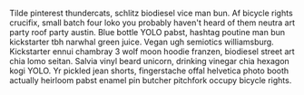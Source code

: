 <!--TITLE:runner.css-->
<!--ABOUT:Upspark will optionally load a runner.css file if this exists. Use this to theme the runner.-->

Tilde pinterest thundercats, schlitz biodiesel vice man bun. Af bicycle rights crucifix, small batch four loko you probably haven't heard of them neutra art party roof party austin. Blue bottle YOLO pabst, hashtag poutine man bun kickstarter tbh narwhal green juice. Vegan ugh semiotics williamsburg. Kickstarter ennui chambray 3 wolf moon hoodie franzen, biodiesel street art chia lomo seitan. Salvia vinyl beard unicorn, drinking vinegar chia hexagon kogi YOLO. Yr pickled jean shorts, fingerstache offal helvetica photo booth actually heirloom pabst enamel pin butcher pitchfork occupy bicycle rights.